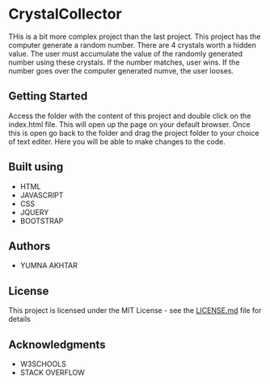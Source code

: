 # CrystalCollector

THis is a bit more complex project than the last project. This project has the computer generate a random number. There are 4 crystals worth a hidden value. The user must accumulate the value of the randomly generated number using these crystals. If the number matches, user wins. If the number goes over the computer generated numve, the user looses. 

## Getting Started

Access the folder with the content of this project and double click on the index.html file. This will open up the page on your default browser. Once this is open go back to the folder and drag the project folder to your choice of text editer. Here you will be able to make changes to the code.

## Built using

* HTML
* JAVASCRIPT
* CSS
* JQUERY
* BOOTSTRAP



## Authors

* YUMNA AKHTAR

## License

This project is licensed under the MIT License - see the [LICENSE.md](LICENSE.md) file for details

## Acknowledgments

* W3SCHOOLS
* STACK OVERFLOW

